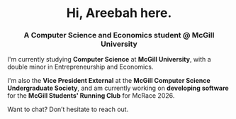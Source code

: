 <h1 align="center">Hi, Areebah here.</h1>
<h3 align="center">A Computer Science and Economics student @ McGill University</h3>

  </h1>
  <p>
    I'm currently studying <b>Computer Science</b> at <b>McGill University</b>,
    with a double minor in Entrepreneurship and Economics.
  </p>
  <p>
    I'm also the <b>Vice President External</b> at the <b>McGill Computer Science Undergraduate Society</b>,
    and am currently working on <b>developing software</b> for the <b>McGill Students' Running Club</b> for McRace 2026.
  </p>
  <p>Want to chat? Don’t hesitate to reach out.</p>





